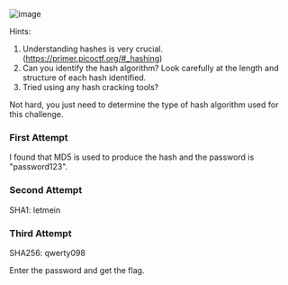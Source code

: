 ![image](https://github.com/user-attachments/assets/f1ddd781-9ff5-4a37-8d9a-6161b48348fe)

Hints:
1. Understanding hashes is very crucial. (https://primer.picoctf.org/#_hashing)
2. Can you identify the hash algorithm? Look carefully at the length and structure of each hash identified.
3. Tried using any hash cracking tools?

Not hard, you just need to determine the type of hash algorithm used for this challenge.

### First Attempt
I found that MD5 is used to produce the hash and the password is "password123".

### Second Attempt
SHA1: letmein

### Third Attempt
SHA256: qwerty098

Enter the password and get the flag.
